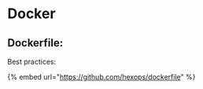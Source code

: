 # Docker

## Dockerfile:

Best practices:

{% embed url="https://github.com/hexops/dockerfile" %}



